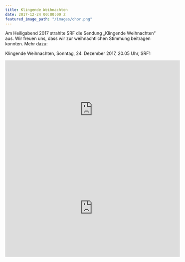 ```yaml
---
title: Klingende Weihnachten
date: 2017-12-24 00:00:00 Z
featured_image_path: "/images/chor.png"
---
```


Am Heiligabend 2017 strahlte SRF die Sendung „Klingende Weihnachten“ aus. Wir freuen uns, dass wir zur weihnachtlichen Stimmung beitragen konnten. Mehr dazu:

Klingende Weihnachten, Sonntag, 24. Dezember 2017, 20.05 Uhr, SRF1

<iframe width="560" height="315" src="https://www.youtube.com/embed/l0h1_P5nGfI?ecver=1" frameborder="0" gesture="media" allow="encrypted-media" allowfullscreen=""></iframe>

<iframe width="560" height="315" src="https://www.youtube.com/embed/plB9kRyAzj0?ecver=1" frameborder="0" gesture="media" allow="encrypted-media" allowfullscreen=""></iframe>
